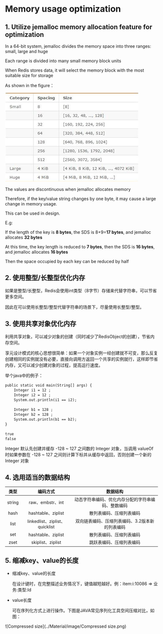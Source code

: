 # Memory usage optimization



## 1. Utilize jemalloc memory allocation feature for optimization

In a 64-bit system, jemalloc divides the memory space into three ranges: small, large and huge

Each range is divided into many small memory block units

When Redis stores data, it will select the memory block with the most suitable size for storage

As shown in the figure：

![Jemalloc memory](../Material/image/Jemalloc%20memory.png)

The values are discontinuous when jemalloc allocates memory

Therefore, if the key/value string changes by one byte, it may cause a large change in memory usage. 

This can be used in design.


E.g:

If the length of the key is **8 bytes**, the SDS is 8+9=**17 bytes**, and jemalloc allocates **32 bytes**

At this time, the key length is reduced to **7 bytes**, then the SDS is **16 bytes**, and jemalloc allocates **16 bytes**

Then the space occupied by each key can be reduced by half


## 2. 使用整型/长整型优化内存

如果是整型/长整型，Redis会使用int类型（8字节）存储来代替字符串，可以节省更多空间。

因此在可以使用长整型/整型代替字符串的场景下，尽量使用长整型/整型。



## 3. 使用共享对象优化内存

利用共享对象，可以减少对象的创建（同时减少了RedisObject的创建），节省内存空间。



享元设计模式的核心思想很简单：如果一个对象实例一经创建就不可变，那么反复创建相同的实例就没有必要，直接向调用方返回一个共享的实例就行，这样即节省内存，又可以减少创建对象的过程，提高运行速度。



举个java中的例子：

```
public static void main(String[] args) {
	Integer i1 = 12 ;
	Integer i2 = 12 ;
	System.out.println(i1 == i2);

	Integer b1 = 128 ;
	Integer b2 = 128 ;
	System.out.println(b1 == b2);
}

true
false
```



Integer 默认先创建并缓存 -128 ~ 127 之间数的 Integer 对象，当调用 valueOf 时如果参数在 -128 ~ 127 之间则计算下标并从缓存中返回，否则创建一个新的 Integer 对象



## 4. 选用适当的数据结构

|     类型     |  编码方式 | 数据结构     |
| :------------: | :-------------: | :-------------: |
| string | raw、embstr、int | 动态字符串编码、优化内存分配的字符串编码、整数编码 |
| hash | hashtable、ziplist | 散列表编码、压缩列表编码 |
| list | linkedlist、ziplist、quicklist | 双向链表编码、压缩列表编码、3.2版本新的列表编码 |
| set | hashtable、ziplist | 散列表编码、压缩列表编码 |
| zset | skiplist、ziplist | 跳跃表编码、压缩列表编码 |



## 5. 缩减key、value的长度

* 缩减key、value的长度

  在设计键时，在完整描述业务情况下，键值越短越好。例：item:i:10086 => 业务:类型:Id

* value长度

  可在序列化方式上进行操作。下图是JAVA常见序列化工具空间压缩对比，如图：

![Compressed size](../Material/image/Compressed size.png)

  







